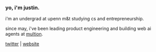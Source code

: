### yo, i'm justin.

i'm an undergrad at upenn m&t studying cs and entrepreneurship.

since may, i've been leading product engineering and building web ai agents at <a href="https://multion.ai">multion</a>.

<a href="https://twitter.com/justinsunyt">twitter</a> | <a href="https://justinsun.me">website</a>
